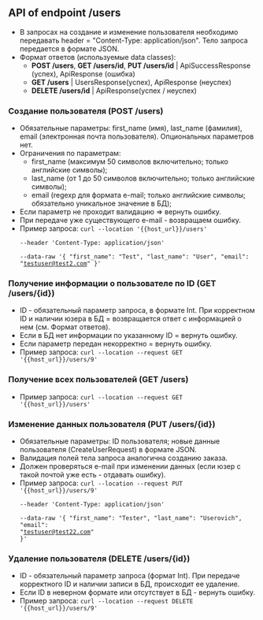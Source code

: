 ## API of endpoint /users

* В запросах на создание и изменение пользователя необходимо передавать header = "Content-Type: application/json". Тело запроса передается в формате JSON.
* Формат ответов (используемые data classes):
  * **POST /users**, **GET /users/id**, **PUT /users/id** | ApiSuccessResponse (успех), ApiResponse (ошибка)
  * **GET /users** | UsersResponse(успех), ApiResponse (неуспех)
  * **DELETE /users/id** | ApiResponse(успех / неуспех)

### Создание пользователя (POST /users)
* Обязательные параметры: first_name (имя), last_name (фамилия), email (электронная почта пользователя). Опциональных параметров нет.
* Ограничения по параметрам: 
  * first_name (максимум 50 символов включительно; только английские символы); 
  * last_name (от 1 до 50 символов включительно; только английские символы);
  * email (regexp для формата e-mail; только английские символы; обязательно уникальное значение в БД);
* Если параметр не проходит валидацию => вернуть ошибку.
* При передаче уже существующего e-mail - возвращаем ошибку.
* Пример запроса: <code>curl --location '{{host_url}}/users' \
  --header 'Content-Type: application/json' \
  --data-raw '{
  "first_name": "Test",
  "last_name": "User",
  "email": "testuser@test2.com"
  }'</code>

### Получение информации о пользователе по ID (GET /users/{id})
* ID - обязательный параметр запроса, в формате Int. При корректном ID и наличии юзера в БД = возвращается ответ с информацией о нем (см. Формат ответов).
* Если в БД нет информации по указанному ID = вернуть ошибку.
* Если параметр передан некорректно = вернуть ошибку.
* Пример запроса: <code>curl --location --request GET '{{host_url}}/users/9'</code>

### Получение всех пользователей (GET /users)
* Пример запроса: <code>curl --location --request GET '{{host_url}}/users'</code>

### Изменение данных пользователя (PUT /users/{id})
* Обязательные параметры: ID пользователя; новые данные пользователя (CreateUserRequest) в формате JSON.
* Валидация полей тела запроса аналогична созданию заказа.
* Должен проверяться e-mail при изменении данных (если юзер с такой почтой уже есть - отдавать ошибку).
* Пример запроса: <code>curl --location --request PUT '{{host_url}}/users/9' \
  --header 'Content-Type: application/json' \
  --data-raw '{
  "first_name": "Tester",
  "last_name": "Userovich",
  "email": "testuser@test22.com"
  }'</code>

### Удаление пользователя (DELETE /users/{id})
* ID - обязательный параметр запроса (формат Int). При передаче корректного ID и наличии записи в БД, происходит ее удаление.
* Если ID в неверном формате или отсутствует в БД - вернуть ошибку.
* Пример запроса: <code>curl --location --request DELETE '{{host_url}}/users/9'</code>